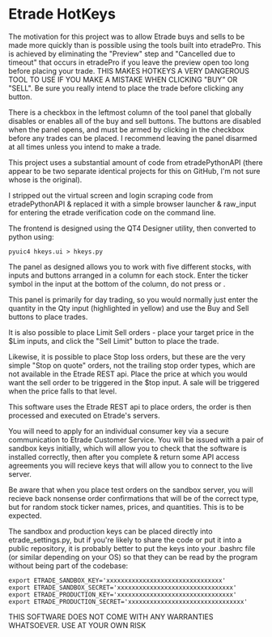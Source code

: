 # Etrade HotKeys

The motivation for this project was to allow Etrade buys and sells to be made more quickly than is possible using the tools built into etradePro. This is achieved by eliminating the "Preview" step and "Cancelled due to timeout" that occurs in etradePro if you leave the preview open too long before placing your trade. THIS MAKES HOTKEYS A VERY DANGEROUS TOOL TO USE IF YOU MAKE A MISTAKE WHEN CLICKING "BUY" OR "SELL". Be sure you really intend to place the trade before clicking any button.

There is a checkbox in the leftmost column of the tool panel that globally disables or enables all of the buy and sell buttons. The buttons are disabled when the panel opens, and must be armed by clicking in the checkbox before any trades can be placed. I recommend leaving the panel disarmed at all times unless you intend to make a trade.

This project uses a substantial amount of code from etradePythonAPI (there appear to be two separate identical projects for this on GitHub, I'm not sure whose is the original).

I stripped out the virtual screen and login scraping code from etradePythonAPI & replaced it with a simple browser launcher & raw_input for entering the etrade verification code on the command line.

The frontend is designed using the QT4 Designer utility, then converted to python using:
```
pyuic4 hkeys.ui > hkeys.py
```

The panel as designed allows you to work with five different stocks, with inputs and buttons arranged in a column for each stock. Enter the ticker symbol in the input at the bottom of the column, do not press <return> or <tab>.

This panel is primarily for day trading, so you would normally just enter the quantity in the Qty input (highlighted in yellow) and use the Buy and Sell buttons to place trades.

It is also possible to place Limit Sell orders - place your target price in the $Lim inputs, and click the "Sell Limit" button to place the trade.

Likewise, it is possible to place Stop loss orders, but these are the very simple "Stop on quote" orders, not the trailing stop order types, which are not available in the Etrade REST api. Place the price at which you would want the sell order to be triggered in the $top input. A sale will be triggered when the price falls to that level.

This software uses the Etrade REST api to place orders, the order is then processed and executed on Etrade's servers.

You will need to apply for an individual consumer key via a secure communication to Etrade Customer Service. You will be issued with a pair of sandbox keys initially, which will allow you to check that the software is installed correctly, then after you complete & return some API access agreements you will recieve keys that will allow you to connect to the live server.

Be aware that when you place test orders on the sandbox server, you will recieve back nonsense order confirmations that will be of the correct type, but for random stock ticker names, prices, and quantities. This is to be expected.

The sandbox and production keys can be placed directly into etrade_settings.py, but if you're likely to share the code or put it into a public repository, it is probably better to put the keys into your .bashrc file (or similar depending on your OS) so that they can be read by the program without being part of the codebase:
```
export ETRADE_SANDBOX_KEY='xxxxxxxxxxxxxxxxxxxxxxxxxxxxxxxx'
export ETRADE_SANDBOX_SECRET='xxxxxxxxxxxxxxxxxxxxxxxxxxxxxxxx'
export ETRADE_PRODUCTION_KEY='xxxxxxxxxxxxxxxxxxxxxxxxxxxxxxxx'
export ETRADE_PRODUCTION_SECRET='xxxxxxxxxxxxxxxxxxxxxxxxxxxxxxxx'
```

THIS SOFTWARE DOES NOT COME WITH ANY WARRANTIES WHATSOEVER. USE AT YOUR OWN RISK
